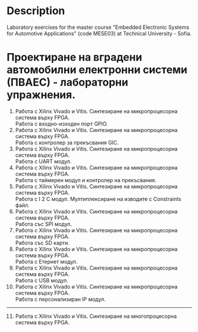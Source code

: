 Description  
===================================================================   
Laboratory exercises for the master course "Embedded Electronic 
Systems for Automotive Applications" (code МЕSE03) 
at Technical University - Sofia.  

Проектиране на вградени автомобилни електронни системи (ПВАЕС) - лабораторни упражнения.  
===================================================================
1. Работа с Xilinx Vivado и Vitis. Синтезиране на микропроцесорна система върху FPGA.  
Работа с входно-изходен порт GPIO.  
2. Работа с Xilinx Vivado и Vitis. Синтезиране на микропроцесорна система върху FPGA.  
Работа с контролер за прекъсвания GIC.  
3. Работа с Xilinx Vivado и Vitis. Синтезиране на микропроцесорна система върху FPGA.  
Работа с UART модул.  
4. Работа с Xilinx Vivado и Vitis. Синтезиране на микропроцесорна система върху FPGA.  
Работа с таймерен модул и контролер на прекъсвания.  
5. Работа с Xilinx Vivado и Vitis. Синтезиране на микропроцесорна система върху FPGA.  
Работа с I 2 C модул. Мултиплексиране на изводите с Constraints файл.  
6. Работа с Xilinx Vivado и Vitis. Синтезиране на микропроцесорна система върху FPGA.  
Работа със SPI модул.  
7. Работа с Xilinx Vivado и Vitis. Синтезиране на микропроцесорна система върху FPGA.  
Работа със SD карти.  
8. Работа с Xilinx Vivado и Vitis. Синтезиране на микропроцесорна система върху FPGA.  
Работа с Етернет модул.  
9. Работа с Xilinx Vivado и Vitis. Синтезиране на микропроцесорна система върху FPGA.  
Работа с USB модул.  
10. Работа с Xilinx Vivado и Vitis. Синтезиране на микропроцесорна система върху FPGA.  
Работа с персонализиран IP модул.  
-------------------------------------------------------------------
11. Работа с Xilinx Vivado и Vitis. Синтезиране на многопроцесорна система върху FPGA.  
